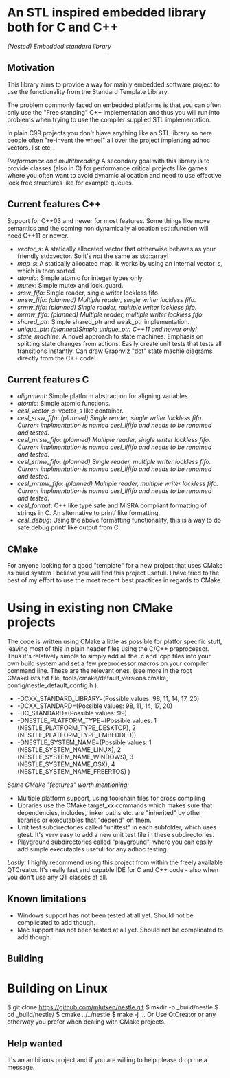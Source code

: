 An STL inspired embedded library both for C and C++
===================================================
_(Nested) Embedded standard library_

Motivation
----------
This library aims to provide a way for mainly embedded software
project to use the functionality from the Standard Template Library.

The problem commonly faced on embedded platforms is that you can often only
use the "Free standing" C++ implementation and thus you will run into problems
when trying to use the compiler supplied STL implementation.

In plain C99 projects you don't hjave anything like an STL library so here people
often "re-invent the wheel" all over the project implenting adhoc vectors. list etc.

*Performance and multithreading*
A secondary goal with this library is to provide classes (also in C) for performance critical
projects like games where you often want to avoid dynamic allocation and need to use effective
lock free structures like for example queues.


Current features C++
--------------------
Support for C++03 and newer for most features. Some things like move semantics and the
coming non dynamically allocation estl::function will need C++11 or newer.

- *vector_s*: A statically allocated vector that otrherwise behaves as your friendly std::vector.
  So it's _not_ the same as std::array!
- *map_s*: A statically allocated map. It works by using an internal vector_s, which is then sorted.
- *atomic*: Simple atomic for integer types only.
- *mutex*: Simple mutex and lock_guard.
- *srsw_fifo*: Single reader, single writer lockless fifo.
- *mrsw_fifo*: _(planned) Multiple reader, single writer lockless fifo._
- *srmw_fifo*: _(planned) Single reader, multiple writer lockless fifo._
- *mrmw_fifo*: _(planned) Multiple reader, multiple writer lockless fifo._
- *shared_ptr*: Simple shared_ptr and weak_ptr implementation.
- *unique_ptr*: _(planned)Simple unique_ptr. C++11 and newer only!_
- *state_machine*: A novel approach to state machines. Emphasis on splitting state changes from actions.
   Easily create unit tests that tests all transitions instantly. Can draw Graphviz "dot" state machie diagrams
   directly from the C++ code!

Current features C
------------------
- *alignment*: Simple platform abstraction for aligning variables.
- *atomic*: Simple atomic functions.
- *cesl_vector_s*: vector_s like container.
- *cesl_srsw_fifo*: _(planned) Single reader, single writer lockless fifo. Current implmentation is named cesl_llfifo and needs to be renamed and tested._
- *cesl_mrsw_fifo*: _(planned) Multiple reader, single writer lockless fifo. Current implmentation is named cesl_llfifo and needs to be renamed and tested._
- *cesl_srmw_fifo*: _(planned) Single reader, multiple writer lockless fifo. Current implmentation is named cesl_llfifo and needs to be renamed and tested._
- *cesl_mrmw_fifo*: _(planned) Multiple reader, multiple writer lockless fifo. Current implmentation is named cesl_llfifo and needs to be renamed and tested._
- *cesl_format*: C++ like type safe and MISRA compliant formatting of strings in C. An alternative to printf
  like formatting.
- *cesl_debug*: Using the above formatting functionality, this is a way to do safe debug printf like
  output from C.


CMake
-----
For anyone looking for a good "template" for a new project that uses CMake as build
system I believe you will find this project usefull.
I have tried to the best of my effort to use the most recent best practices in regards
to CMake.

# Using in existing non CMake projects
The code is written using CMake a little as possible for platfor specific stuff, leaving most
of this in plain header files using the C/C++ preprocessor. Thus it's relatively simple to simply add
all the .c and .cpp files into your own build system and set a few preprocessor macros on your compiler
command line. These are the relevant ones. (see more in the root CMakeLists.txt file,
tools/cmake/default_versions.cmake, config/nestle_default_config.h ).

- -DCXX_STANDARD_LIBRARY=(Possible values: 98, 11, 14, 17, 20)
- -DCXX_STANDARD=(Possible values: 98, 11, 14, 17, 20)
- -DC_STANDARD=(Possible values: 99)
- -DNESTLE_PLATFORM_TYPE=(Possible values: 1 (NESTLE_PLATFORM_TYPE_DESKTOP), 2 (NESTLE_PLATFORM_TYPE_EMBEDDED))
- -DNESTLE_SYSTEM_NAME=(Possible values: 1 (NESTLE_SYSTEM_NAME_LINUX), 2 (NESTLE_SYSTEM_NAME_WINDOWS), 3 (NESTLE_SYSTEM_NAME_OSX), 4 (NESTLE_SYSTEM_NAME_FREERTOS) )

*Some CMake "features" worth mentioning:*
- Multiple platform support, using toolchain files for cross compiling
- Libraries use the CMake target_xx commands which makes sure that dependencies, includes, linker paths etc.
  are "inherited" by other libraries or executables that "depend" on them.
- Unit test subdirectories called "unittest" in each subfolder, which uses gtest. It's very easy to add a new unit test file in these
  subdirectories.
- Playground subdirectories called "playground", where you can easily add simple executables usefull for any adhoc testing.


*Lastly:* I highly recommend using this project from within the freely available QTCreator.
It's really fast and capable IDE for C and C++ code - also when you don't use any QT classes at all.

Known limitations
-----------------
- Windows support has not been tested at all yet. Should not be complicated to add though.
- Mac support has not been tested at all yet. Should not be complicated to add though.


Building
--------
# Building on Linux
$ git clone https://github.com/mlutken/nestle.git
$ mkdir -p _build/nestle
$ cd _build/nestle/
$ cmake ../../nestle
$ make -j
...
Or Use QtCreator or any otherway you prefer when dealing with CMake projects.


Help wanted
-----------
It's an ambitious project and if you are willing to help please drop me a message.


